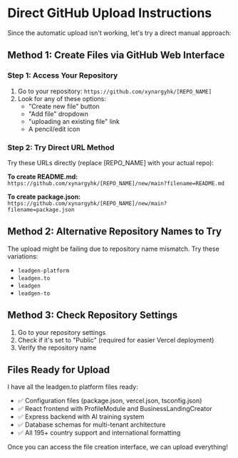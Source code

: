 # Direct GitHub Upload Instructions

Since the automatic upload isn't working, let's try a direct manual approach:

## Method 1: Create Files via GitHub Web Interface

### Step 1: Access Your Repository
1. Go to your repository: `https://github.com/xynargyhk/[REPO_NAME]`
2. Look for any of these options:
   - "Create new file" button
   - "Add file" dropdown
   - "uploading an existing file" link
   - A pencil/edit icon

### Step 2: Try Direct URL Method
Try these URLs directly (replace [REPO_NAME] with your actual repo):

**To create README.md:**
`https://github.com/xynargyhk/[REPO_NAME]/new/main?filename=README.md`

**To create package.json:**
`https://github.com/xynargyhk/[REPO_NAME]/new/main?filename=package.json`

## Method 2: Alternative Repository Names to Try
The upload might be failing due to repository name mismatch. Try these variations:
- `leadgen-platform`
- `leadgen.to`  
- `leadgen`
- `leadgen-to`

## Method 3: Check Repository Settings
1. Go to your repository settings
2. Check if it's set to "Public" (required for easier Vercel deployment)
3. Verify the repository name

## Files Ready for Upload
I have all the leadgen.to platform files ready:
- ✅ Configuration files (package.json, vercel.json, tsconfig.json)
- ✅ React frontend with ProfileModule and BusinessLandingCreator
- ✅ Express backend with AI training system
- ✅ Database schemas for multi-tenant architecture
- ✅ All 195+ country support and international formatting

Once you can access the file creation interface, we can upload everything!